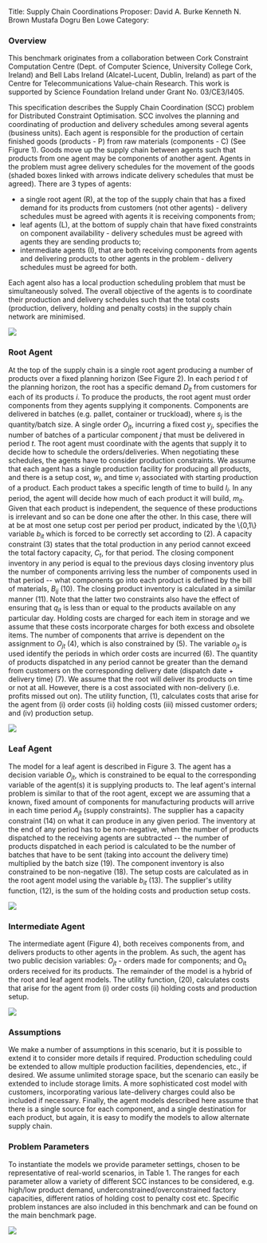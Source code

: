 Title:    Supply Chain Coordinations
Proposer: David A. Burke
          Kenneth N. Brown
          Mustafa Dogru
          Ben Lowe
Category: 

### Overview

This benchmark originates from a collaboration between Cork Constraint Computation Centre (Dept. of Computer Science, University College Cork, Ireland) and Bell Labs Ireland (Alcatel-Lucent, Dublin, Ireland) as part of the Centre for Telecommunications Value-chain Research. This work is supported by Science Foundation Ireland under Grant No. 03/CE3/I405.

This specification describes the Supply Chain Coordination (SCC) problem for Distributed Constraint Optimisation. SCC involves the planning and coordinating of production and delivery schedules among several agents (business units). Each agent is responsible for the production of certain finished goods (products - P) from raw materials (components - C) (See Figure 1). Goods move up the supply chain between agents such that products from one agent may be components of another agent. Agents in the problem must agree delivery schedules for the movement of the goods (shaded boxes linked with arrows indicate delivery schedules that must be agreed). There are 3 types of agents:

-   a single root agent (R), at the top of the supply chain that has a fixed demand for its products from customers (not other agents) - delivery schedules must be agreed with agents it is receiving components from;
-   leaf agents (L), at the bottom of supply chain that have fixed constraints on component availability - delivery schedules must be agreed with agents they are sending products to;
-   intermediate agents (I), that are both receiving components from agents and delivering products to other agents in the problem - delivery schedules must be agreed for both.

Each agent also has a local production scheduling problem that must be simultaneously solved. The overall objective of the agents is to coordinate their production and delivery schedules such that the total costs (production, delivery, holding and penalty costs) in the supply chain network are minimised.

![](assets/scc.jpg)

### Root Agent

At the top of the supply chain is a single root agent producing a number of products over a fixed planning horizon (See Figure 2). In each period *t* of the planning horizon, the root has a specific demand *D<sub>it</sub>* from customers for each of its products *i*. To produce the products, the root agent must order components from they agents supplying it components. Components are delivered in batches (e.g. pallet, container or truckload), where *s<sub>j</sub>* is the quantity/batch size.
 A single order *O<sub>jt</sub>*, incurring a fixed cost *y<sub>j</sub>*, specifies the number of batches of a particular component *j* that must be delivered in period *t*. The root agent must coordinate with the agents that supply it to decide how to schedule the orders/deliveries.
 When negotiating these schedules, the agents have to consider production constraints. We assume that each agent has a single production facility for producing all products, and there is a setup cost, *w<sub>i</sub>*, and time *v<sub>i</sub>* associated with starting production of a product. Each product takes a specific length of time to build *l<sub>i</sub>*. In any period, the agent will decide how much of each product it will build, *m<sub>it</sub>*. Given that each product is independent, the sequence of these productions is irrelevant and so can be done one after the other. In this case, there will at be at most one setup cost per period per product, indicated by the \\{0,1\\} variable *b<sub>it</sub>* which is forced to be correctly set according to (2). A capacity constraint (3) states that the total production in any period cannot exceed the total factory capacity, *C<sub>t</sub>*, for that period.
 The closing component inventory in any period is equal to the previous days closing inventory plus the number of components arriving less the number of components used in that period -- what components go into each product is defined by the bill of materials, *B<sub>ij</sub>* (10). The closing product inventory is calculated in a similar manner (11). Note that the latter two constraints also have the effect of ensuring that *q<sub>it</sub>* is less than or equal to the products available on any particular day.
 Holding costs are charged for each item in storage and we assume that these costs incorporate charges for both excess and obsolete items. The number of components that arrive is dependent on the assignment to *O<sub>jt</sub>* (4), which is also constrained by (5). The variable *o<sub>jt</sub>* is used identify the periods in which order costs are incurred (6). The quantity of products dispatched in any period cannot be greater than the demand from customers on the corresponding delivery date (dispatch date + delivery time) (7). We assume that the root will deliver its products on time or not at all. However, there is a cost associated with non-delivery (i.e. profits missed out on). The utility function, (1), calculates costs that arise for the agent from (i) order costs (ii) holding costs (iii) missed customer orders; and (iv) production setup.

![](assets/root.jpg)

### Leaf Agent

The model for a leaf agent is described in Figure 3. The agent has a decision variable *O<sub>jt</sub>*, which is constrained to be equal to the corresponding variable of the agent(s) it is supplying products to.
 The leaf agent's internal problem is similar to that of the root agent, except we are assuming that a known, fixed amount of components for manufacturing products will arrive in each time period *A<sub>jt</sub>* (supply constraints). The supplier has a capacity constraint (14) on what it can produce in any given period.
 The inventory at the end of any period has to be non-negative, when the number of products dispatched to the receiving agents are subtracted -- the number of products dispatched in each period is calculated to be the number of batches that have to be sent (taking into account the delivery time) multiplied by the batch size (19). The component inventory is also constrained to be non-negative (18).
 The setup costs are calculated as in the root agent model using the variable *b<sub>it</sub>* (13). The supplier's utility function, (12), is the sum of the holding costs and production setup costs.

![](assets/leaf.jpg)

### Intermediate Agent

The intermediate agent (Figure 4), both receives components from, and delivers products to other agents in the problem. As such, the agent has two public decision variables: *O<sub>jt</sub>* - orders made for components; and O<sub>it</sub> orders received for its products. The remainder of the model is a hybrid of the root and leaf agent models. The utility function, (20), calculates costs that arise for the agent from (i) order costs (ii) holding costs and production setup.

![](assets/intermediate.jpg)

### Assumptions

We make a number of assumptions in this scenario, but it is possible to extend it to consider more details if required. Production scheduling could be extended to allow multiple production facilities, dependencies, etc., if desired. We assume unlimited storage space, but the scenario can easily be extended to include storage limits. A more sophisticated cost model with customers, incorporating various late-delivery charges could also be included if necessary. Finally, the agent models described here assume that there is a single source for each component, and a single destination for each product, but again, it is easy to modify the models to allow alternate supply chain.

### Problem Parameters

To instantiate the models we provide parameter settings, chosen to be representative of real-world scenarios, in Table 1. The ranges for each parameter allow a variety of different SCC instances to be considered, e.g. high/low product demand, underconstrained/overconstrained factory capacities, different ratios of holding cost to penalty cost etc. Specific problem instances are also included in this benchmark and can be found on the main benchmark page.

![](assets/problems.jpg)
